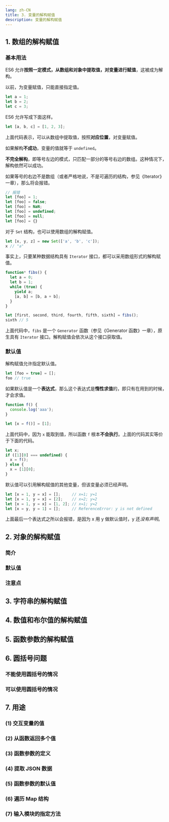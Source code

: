 ```yaml
---
lang: zh-CN
title: 3. 变量的解构赋值
description: 变量的解构赋值
---
```


## 1. 数组的解构赋值

### 基本用法

ES6 允许**按照一定模式，从数组和对象中提取值，对变量进行赋值**，这被成为解构。

以前，为变量赋值，只能直接指定值。

```js
let a = 1;
let b = 2;
let c = 3;
```

ES6 允许写成下面这样。

```js
let [a, b, c] = [1, 2, 3];
```

上面代码表示，可以从数组中提取值，按照**对应位置**，对变量赋值。

如果解构**不成功**，变量的值就等于 `undefined`。

**不完全解构**，即等号左边的模式，只匹配一部分的等号右边的数组。这种情况下，解构依然可以成功。

如果等号的右边不是数组（或者严格地说，不是可遍历的结构，参见《Iterator》一章），那么将会报错。

```js
// 报错
let [foo] = 1;
let [foo] = false;
let [foo] = NaN;
let [foo] = undefined;
let [foo] = null;
let [foo] = {}
```

对于 `Set` 结构，也可以使用数组的解构赋值。

```js
let [x, y, z] = new Set(['a', 'b', 'c']);
x // "a"
```

事实上，只要某种数据结构具有 `Iterator` 接口，都可以采用数组形式的解构赋值。

```js
function* fibs() {
  let a = 0;
  let b = 1;
  while (true) {
    yield a;
    [a, b] = [b, a + b];
  }
}

let [first, second, third, fourth, fifth, sixth] = fibs();
sixth // 5
```

上面代码中，`fibs` 是一个 `Generator` 函数（参见《Generator 函数》一章），原生具有 `Iterator` 接口。解构赋值会依次从这个接口获取值。

### 默认值

解构赋值允许指定默认值。

```js
let [foo = true] = [];
foo // true
```

如果默认值是一个**表达式**，那么这个表达式是**惰性求值**的，即只有在用到的时候，才会求值。

```js
function f() {
  console.log('aaa');
}

let [x = f()] = [1];
```

上面代码中，因为 `x` 能取到值，所以函数 `f` 根本**不会执行**。上面的代码其实等价于下面的代码。

```js
let x;
if ([1][0] === undefined) {
  x = f();
} else {
  x = [1][0];
}
```

默认值可以引用解构赋值的其他变量，但该变量必须已经声明。

```js
let [x = 1, y = x] = [];     // x=1; y=1
let [x = 1, y = x] = [2];    // x=2; y=2
let [x = 1, y = x] = [1, 2]; // x=1; y=2
let [x = y, y = 1] = [];     // ReferenceError: y is not defined
```

上面最后一个表达式之所以会报错，是因为 x 用 y 做默认值时，y 还*没有声明*。

## 2. 对象的解构赋值

### 简介

### 默认值

### 注意点

## 3. 字符串的解构赋值

## 4. 数值和布尔值的解构赋值

## 5. 函数参数的解构赋值

## 6. 圆括号问题

### 不能使用圆括号的情况

### 可以使用圆括号的情况

## 7. 用途

### (1) 交互变量的值

### (2) 从函数返回多个值

### (3) 函数参数的定义

### (4) 提取 JSON 数据

### (5) 函数参数的默认值

### (6) 遍历 Map 结构

### (7) 输入模块的指定方法
